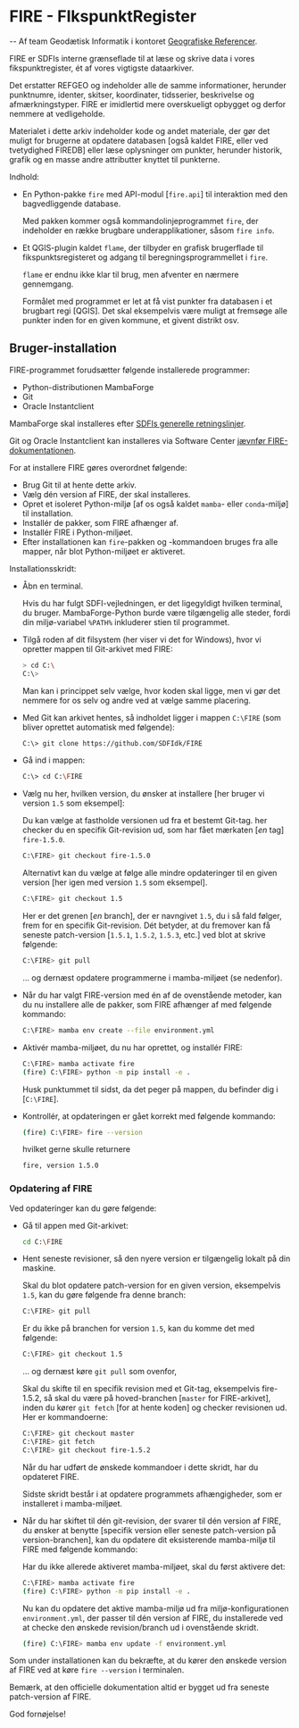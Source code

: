 # FIRE - FIkspunktRegister

-- Af team Geodætisk Informatik i kontoret [Geografiske Referencer][GRF].

[GRF]: https://sdfi.dk/om-os/organisation/geografiske-referencer


FIRE er SDFIs interne grænseflade til at læse og skrive data i vores
fikspunktregister, ét af vores vigtigste dataarkiver.

Det erstatter REFGEO og indeholder alle de samme informationer, herunder
punktnumre, identer, skitser, koordinater, tidsserier, beskrivelse og
afmærkningstyper. FIRE er imidlertid mere overskueligt opbygget og derfor
nemmere at vedligeholde.

Materialet i dette arkiv indeholder kode og andet materiale, der gør det muligt
for brugerne at opdatere databasen [også kaldet FIRE, eller ved tvetydighed
FIREDB] eller læse oplysninger om punkter, herunder historik, grafik og en
masse andre attributter knyttet til punkterne.

Indhold:

*   En Python-pakke `fire` med API-modul [`fire.api`] til interaktion med den
    bagvedliggende database.

    Med pakken kommer også kommandolinjeprogrammet `fire`, der indeholder en
    række brugbare underapplikationer, såsom `fire info`.

*   Et QGIS-plugin kaldet `flame`, der tilbyder en grafisk brugerflade til
    fikspunktsregisteret og adgang til beregningsprogrammellet i `fire`.

    `flame` er endnu ikke klar til brug, men afventer en nærmere gennemgang.

    Formålet med programmet er let at få vist punkter fra databasen i et
    brugbart regi [QGIS]. Det skal eksempelvis være muligt at fremsøge alle
    punkter inden for en given kommune, et givent distrikt osv.

[GNU Gama]: https://www.gnu.org/software/gama/


## Bruger-installation

FIRE-programmet forudsætter følgende installerede programmer:

*   Python-distributionen MambaForge
*   Git
*   Oracle Instantclient

MambaForge skal installeres efter [SDFIs generelle retningslinjer][pydist].

Git og Oracle Instantclient kan installeres via Software Center [jævnfør FIRE-dokumentationen][Git og Oracle].

[pydist]: https://sdfidk.github.io/SDFIPython/setup.html
[Git og Oracle]: https://sdfidk.github.io/FIRE/installation.html

For at installere FIRE gøres overordnet følgende:

*   Brug Git til at hente dette arkiv.
*   Vælg dén version af FIRE, der skal installeres.
*   Opret et isoleret Python-miljø [af os også kaldet `mamba`- eller
    `conda`-miljø] til installation.
*   Installér de pakker, som FIRE afhænger af.
*   Installér FIRE i Python-miljøet.
*   Efter installationen kan `fire`-pakken og -kommandoen bruges fra alle
    mapper, når blot Python-miljøet er aktiveret.

Installationsskridt:

*   Åbn en terminal.

    Hvis du har fulgt SDFI-vejledningen, er det ligegyldigt hvilken terminal, du
    bruger. MambaForge-Python burde være tilgængelig alle steder, fordi din
    miljø-variabel `%PATH%` inkluderer stien til programmet.

*   Tilgå roden af dit filsystem (her viser vi det for Windows), hvor vi
    opretter mappen til Git-arkivet med FIRE:

    ```sh
    > cd C:\
    C:\>
    ```

    Man kan i princippet selv vælge, hvor koden skal ligge, men vi gør det
    nemmere for os selv og andre ved at vælge samme placering.

*   Med Git kan arkivet hentes, så indholdet ligger i mappen `C:\FIRE`
    (som bliver oprettet automatisk med følgende):

    ```sh
    C:\> git clone https://github.com/SDFIdk/FIRE
    ```

*   Gå ind i mappen:

    ```sh
    C:\> cd C:\FIRE
    ```

*   Vælg nu her, hvilken version, du ønsker at installere [her bruger vi version
    `1.5` som eksempel]:

    Du kan vælge at fastholde versionen ud fra et bestemt Git-tag. her checker
    du en specifik Git-revision ud, som har fået mærkaten [*en* tag]
    `fire-1.5.0`.

    ```sh
    C:\FIRE> git checkout fire-1.5.0
    ```

    Alternativt kan du vælge at følge alle mindre opdateringer til en given
    version [her igen med version `1.5` som eksempel].

    ```sh
    C:\FIRE> git checkout 1.5
    ```

    Her er det grenen [*en* branch], der er navngivet `1.5`, du i så fald
    følger, frem for en specifik Git-revision. Dét betyder, at du fremover kan
    få seneste patch-version [`1.5.1`, `1.5.2`, `1.5.3`, etc.] ved blot at
    skrive følgende:

    ```sh
    C:\FIRE> git pull
    ```

    ... og dernæst opdatere programmerne i mamba-miljøet (se nedenfor).

*   Når du har valgt FIRE-version med én af de ovenstående metoder, kan du nu
    installere alle de pakker, som FIRE afhænger af med følgende kommando:

    ```sh
    C:\FIRE> mamba env create --file environment.yml
    ```

*   Aktivér mamba-miljøet, du nu har oprettet, og installér FIRE:

    ```sh
    C:\FIRE> mamba activate fire
    (fire) C:\FIRE> python -m pip install -e .
    ```

    Husk punktummet til sidst, da det peger på mappen, du befinder dig i
    [`C:\FIRE`].

*   Kontrollér, at opdateringen er gået korrekt med følgende kommando:

    ```sh
    (fire) C:\FIRE> fire --version
    ```

    hvilket gerne skulle returnere

    ```sh
    fire, version 1.5.0
    ```

### Opdatering af FIRE

Ved opdateringer kan du gøre følgende:

*   Gå til appen med Git-arkivet:

    ```sh
    cd C:\FIRE
    ```

*   Hent seneste revisioner, så den nyere version er tilgængelig lokalt på din maskine.

    Skal du blot opdatere patch-version for en given version, eksempelvis `1.5`,
    kan du gøre følgende fra denne branch:

    ```sh
    C:\FIRE> git pull
    ```

    Er du ikke på branchen for version `1.5`, kan du komme det med følgende:

    ```sh
    C:\FIRE> git checkout 1.5
    ```

    ... og dernæst køre `git pull` som ovenfor,

    Skal du skifte til en specifik revision med et Git-tag, eksempelvis
    fire-1.5.2, så skal du være på hoved-branchen [`master` for FIRE-arkivet],
    inden du kører `git fetch` [for at hente koden] og checker revisionen ud.
    Her er kommandoerne:

    ```sh
    C:\FIRE> git checkout master
    C:\FIRE> git fetch
    C:\FIRE> git checkout fire-1.5.2
    ```

    Når du har udført de ønskede kommandoer i dette skridt, har du opdateret FIRE.

    Sidste skridt består i at opdatere programmets afhængigheder, som er installeret i mamba-miljøet.

*   Når du har skiftet til dén git-revision, der svarer til dén version af FIRE,
    du ønsker at benytte [specifik version eller seneste patch-version på
    version-branchen], kan du opdatere dit eksisterende mamba-miljø til FIRE
    med følgende kommando:

    Har du ikke allerede aktiveret mamba-miljøet, skal du først aktivere det:

    ```sh
    C:\FIRE> mamba activate fire
    (fire) C:\FIRE> python -m pip install -e .
    ```

    Nu kan du opdatere det aktive mamba-miljø ud fra miljø-konfigurationen
    `environment.yml`, der passer til dén version af FIRE, du installerede ved
    at checke den ønskede revision/branch ud i ovenstående skridt.

    ```sh
    (fire) C:\FIRE> mamba env update -f environment.yml
    ```

Som under installationen kan du bekræfte, at du kører den ønskede version af FIRE ved at køre `fire --version` i terminalen.

Bemærk, at den officielle dokumentation altid er bygget ud fra seneste patch-version af FIRE.

God fornøjelse!

